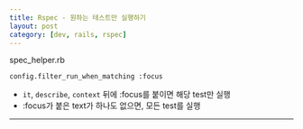 ```yaml
---
title: Rspec - 원하는 테스트만 실행하기
layout: post
category: [dev, rails, rspec]          
--- 
```


spec_helper.rb

    config.filter_run_when_matching :focus

- `it`, `describe`, `context` 뒤에 :focus를 붙이면 해당 test만 실행
- :focus가 붙은 text가 하나도 없으면, 모든 test를 실행


---
